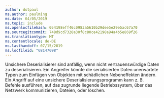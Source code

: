 ```yaml
---
author: dotpaul
ms.author: paulming
ms.date: 04/05/2019
ms.topic: include
ms.openlocfilehash: 054198eff46c0983a5610b29dee5e29e5ac67a70
ms.sourcegitcommit: 748d9cd7328a30f8c80ce42198a94a4b5e869f26
ms.translationtype: MT
ms.contentlocale: de-DE
ms.lasthandoff: 07/15/2019
ms.locfileid: "68147098"
---
```

Unsichere Deserialisierer sind anfällig, wenn nicht vertrauenswürdige Daten zu deserialisieren. Ein Angreifer könnte die serialisierten Daten unerwartete Typen zum Einfügen von Objekten mit schädlichen Nebeneffekten ändern. Ein Angriff auf eine unsichere Deserialisierungsprogramm kann z. B. Befehle ausführen, auf das zugrunde liegende Betriebssystem, über das Netzwerk kommunizieren, Dateien, oder löschen.